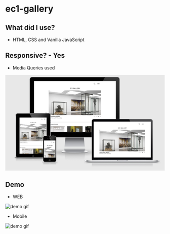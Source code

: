 # ec1-gallery

## What did I use?

* HTML, CSS and Vanilla JavaScript

## Responsive? - Yes 

* Media Queries used

![logo](https://github.com/GeRiToOo/ec1-gallery/blob/main/responsive.png)

## Demo


* WEB 

![demo gif](./webExample.gif)


* Mobile

![demo gif](./mobileExample.gif)
